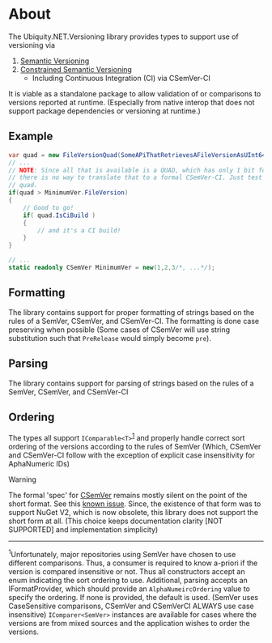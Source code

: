 # About
The Ubiquity.NET.Versioning library provides types to support use of versioning via
1) [Semantic Versioning](https://semver.org)
2) [Constrained Semantic Versioning](https://csemver.org)
    - Including Continuous Integration (CI) via CSemVer-CI

It is viable as a standalone package to allow validation of or comparisons to versions
reported at runtime. (Especially from native interop that does not support package
dependencies or versioning at runtime.)

## Example
``` C#
var quad = new FileVersionQuad(SomeAPiThatRetrievesAFileVersionAsUInt64());
// ...
// NOTE: Since all that is available is a QUAD, which has only 1 bit for CI information,
// there is no way to translate that to a formal CSemVer-CI. Just test ordering of the
// quad.
if(quad > MinimumVer.FileVersion)
{
    // Good to go!
    if( quad.IsCiBuild )
    {
        // and it's a CI build!
    }
}

// ...
static readonly CSemVer MinimumVer = new(1,2,3/*, ...*/);
```

## Formatting
The library contains support for proper formatting of strings based on the rules
of a SemVer, CSemVer, and CSemVer-CI. The formatting is done case preserving when
possible (Some cases of CSemVer will use string substitution such that `PreRelease`
would simply become `pre`).

## Parsing
The library contains support for parsing of strings based on the rules of a
SemVer, CSemVer, and CSemVer-CI

## Ordering
The types all support `IComparable<T>`<sup>[1](#footnote_1)</sup> and properly handle
correct sort ordering of the versions according to the rules of SemVer (Which, CSemVer
and CSemVer-CI follow with the exception of explicit case insensitivity for AphaNumeric
IDs)

>[!WARNING]
> The formal 'spec' for [CSemVer](https://csemver.org) remains mostly silent on the
> point of the short format. See this [known issue](https://github.com/CK-Build/csemver.org/issues/2).
> Since, the existence of that form was to support NuGet V2, which is now obsolete, this
> library does not support the short form at all. (This choice keeps documentation
> clarity [NOT SUPPORTED] and implementation simplicity)

------
<sup><a id="footnote_1">1</a></sup>Unfortunately, major repositories using SemVer have
chosen to use different comparisons. Thus, a consumer is required to know a-priori if
the version is compared insensitive or not. Thus all constructors accept an enum
indicating the sort ordering to use. Additional, parsing accepts an IFormatProvider,
which should provide an `AlphaNumeircOrdering` value to specify the ordering. If none is
provided, the default is used. (SemVer uses CaseSensitive comparisons, CSemVer and
CSemVerCI ALWAYS use case insensitive) `IComparer<SemVer>` instances are available for
cases where the versions are from mixed sources and the application wishes to order the
versions.

